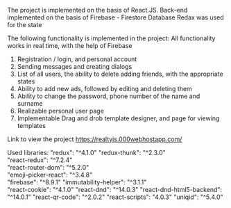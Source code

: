 The project is implemented on the basis of React.JS. Back-end implemented on the basis of Firebase - Firestore Database
Redax was used for the state

The following functionality is implemented in the project:
All functionality works in real time, with the help of Firebase
1) Registration / login, and personal account
2) Sending messages and creating dialogs
3) List of all users, the ability to delete adding friends, with the appropriate states
4) Ability to add new ads, followed by editing and deleting them
5) Ability to change the password, phone number of the name and surname
6) Realizable personal user page
7) Implementable Drag and drob template designer, and page for viewing templates

Link to view the project
https://realtyjs.000webhostapp.com/

Used libraries:
 "redux": "^4.1.0" 
 "redux-thunk": "^2.3.0"  
 "react-redux": "^7.2.4"  
 "react-router-dom": "^5.2.0"   
 "emoji-picker-react": "^3.4.8"   
 "firebase": "^8.9.1" 
 "immutability-helper": "^3.1.1"  
 "react-cookie": "^4.1.0" 
 "react-dnd": "^14.0.3" 
 "react-dnd-html5-backend": "^14.0.1" 
 "react-qr-code": "^2.0.2" 
 "react-scripts": "4.0.3"
 "uniqid": "^5.4.0"
